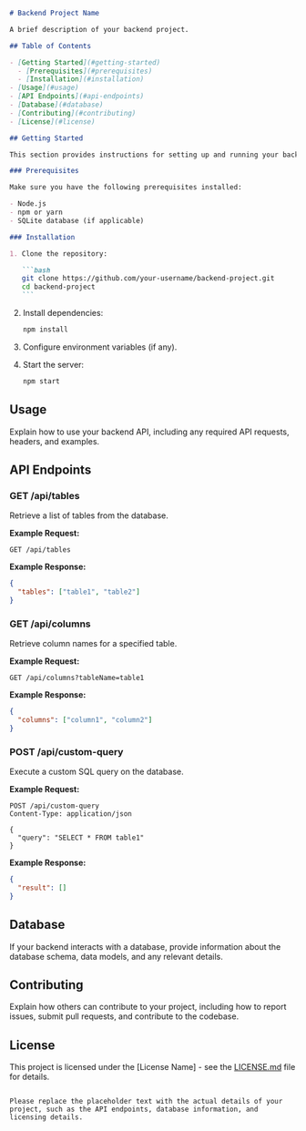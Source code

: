 ````markdown
# Backend Project Name

A brief description of your backend project.

## Table of Contents

- [Getting Started](#getting-started)
  - [Prerequisites](#prerequisites)
  - [Installation](#installation)
- [Usage](#usage)
- [API Endpoints](#api-endpoints)
- [Database](#database)
- [Contributing](#contributing)
- [License](#license)

## Getting Started

This section provides instructions for setting up and running your backend project locally.

### Prerequisites

Make sure you have the following prerequisites installed:

- Node.js
- npm or yarn
- SQLite database (if applicable)

### Installation

1. Clone the repository:

   ```bash
   git clone https://github.com/your-username/backend-project.git
   cd backend-project
   ```
````

2. Install dependencies:

   ```bash
   npm install
   ```

3. Configure environment variables (if any).

4. Start the server:

   ```bash
   npm start
   ```

## Usage

Explain how to use your backend API, including any required API requests, headers, and examples.

## API Endpoints

### GET /api/tables

Retrieve a list of tables from the database.

**Example Request:**

```http
GET /api/tables
```

**Example Response:**

```json
{
  "tables": ["table1", "table2"]
}
```

### GET /api/columns

Retrieve column names for a specified table.

**Example Request:**

```http
GET /api/columns?tableName=table1
```

**Example Response:**

```json
{
  "columns": ["column1", "column2"]
}
```

### POST /api/custom-query

Execute a custom SQL query on the database.

**Example Request:**

```http
POST /api/custom-query
Content-Type: application/json

{
  "query": "SELECT * FROM table1"
}
```

**Example Response:**

```json
{
  "result": []
}
```

## Database

If your backend interacts with a database, provide information about the database schema, data models, and any relevant details.

## Contributing

Explain how others can contribute to your project, including how to report issues, submit pull requests, and contribute to the codebase.

## License

This project is licensed under the [License Name] - see the [LICENSE.md](LICENSE.md) file for details.

```

Please replace the placeholder text with the actual details of your project, such as the API endpoints, database information, and licensing details.
```
